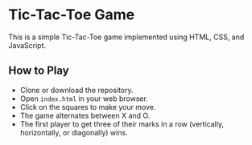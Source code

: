 # Tic-Tac-Toe Game
This is a simple Tic-Tac-Toe game implemented using HTML, CSS, and JavaScript.

## How to Play
- Clone or download the repository.
- Open `index.html` in your web browser.
- Click on the squares to make your move.
- The game alternates between X and O.
- The first player to get three of their marks in a row (vertically, horizontally, or diagonally) wins.



